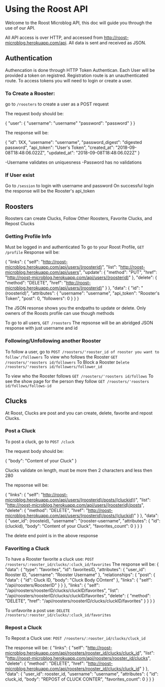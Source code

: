 # Using the Roost API

Welcome to the Roost Microblog API, this doc will guide you through the use of our API.

All API access is over HTTP, and accessed from http://roost-microblog.herokuapp.com/api. All data is sent and received as JSON.

## Authentication

Authencation is done through HTTP Token Authentican. Each User will be provided a token on registred. Registration route is an unauthenticated route. To access tokens you will need to login or create a user.

### To Create a Rooster:

go to `/roosters` to create a user as a POST request

The request body should be:

{ "user": 
      {
        "username": "username"
        "password": "password"
      }
}

The response will be:

{
    "id": 1XX,
    "username": "username",
    "password_digest": "digested password",
    "api_token": "User's Token",
    "created_at": "2018-09-08T18:48:06.022Z",
    "updated_at": "2018-09-08T18:48:06.022Z"
}

-Username validates on uniquesness
-Password has no validations

### If User exist 

  Go to `/session` to login with username and password
  On successful login the response will be the Rooster's api_token

## Roosters

  Roosters can create Clucks, Follow Other Roosters, Favorite Clucks, and Repost Clucks

### Getting Profile Info 

  Must be logged in and authenticated
  To go to your Roost Profile, `GET /profile` 
  Response will be:

  {
    "links": {
        "self": "http://roost-microblog.herokuapp.com/api/users/(roosterid)",
        "list": "http://roost-microblog.herokuapp.com/api/users",
        "update": {
            "method": "PUT",
            "href": "http://roost-microblog.herokuapp.com/api/users/(roosterid)"
        },
        "delete": {
            "method": "DELETE",
            "href": "http://roost-microblog.herokuapp.com/api/users/(roosterid)"
        }
    },
    "data": {
        "id": "(roosterid)",
        "attributes": {
            "username": "username",
            "api_token": "Rooster's Token",
            "post": 0,
            "followers": 0
        }
    }
  }

  The JSON resonse shows you the endpaths to update or delete. Only owners of the Roosts profile can use though methods

  To go to all users, `GET /roosters`
   The repsonse will be an abridged JSON response with just username and id

### Following/Unfollowing another Rooster

  To follow a user, go to `POST /roosters/'rooster_id of rooster you want to follow'/followers`
  To view who follows the Rooster `GET /roosters/'roosters id/followers`
  To Block a Rooster `Delete /roosters/'roosters id/followers/follower_id`

  To view who the Rooster follows `GET /roosters/'roosters id/follows`
  To see the show page for the person they follow `GET /roosters/'roosters id/follows/follows-id`

## Clucks

  At Roost, Clucks are post and you can create, delete, favorite and repost Clucks.

### Post a Cluck

To post a cluck, go to `POST /cluck`
  
The request body should be:

  {
    "body": "Content of your Cluck"
  }

  Clucks validate on length, must be more then 2 characters and less then 280

The repsonse will be:

  {
    "links": {
        "self": "http://roost-microblog.herokuapp.com/api/users/(roosterid)/posts/(cluckid))",
        "list": "http://roost-microblog.herokuapp.com/api/users/(roosterid)/posts",
        "delete": {
            "method": "DELETE",
            "href": "http://roost-microblog.herokuapp.com/api/users/(roosterid)/posts/(cluckid)"
        }
    },
    "data": {
        "user_id": (roosteid),
        "username": "(rooster-username",
        "attributes": {
            "id": (cluckid),
            "body": "Content of your Cluck",
            "favorites_count": 0
        }
    }
  }

  The delete end point is in the above response

### Favoriting a Cluck

  To have a Rooster favorite a cluck use:
  `POST /roosters/:rooster_id/clucks/:cluck_id/favorites`
  The response will be:
  {
    "data": {
        "type": "favorites",
        "id": favoritesID,
        "attributes": {
            "user_id": Rooster ID,
            "username": "Rooster Username"
        },
        "relationships": {
            "post": {
                "data": {
                    "id": Cluck ID,
                    "body": "Cluck Body COntent"
                },
                "links": {
                    "self": "/api/roosters/RoosterID"
                }
            }
        },
        "links": {
            "self": "/api/roosters/roosterID/clucks/cluckID/favorites",
            "list": "/api/roosters/roosterID/clucks/cluckID/favorites",
            "delete": {
                "method": "DELETE",
                "href": "/api/roosters/roosterID/clucks/cluckID/favorites"
            }
        }
    }
  }

  To unfavorite a post use:
  `DELETE /roosters/:rooster_id/clucks/:cluck_id/favorites`

### Repost a Cluck

  To Repost a Cluck use:
  `POST /roosters/:rooster_id/clucks/cluck_id`

  The response will be:
  {
    "links": {
        "self": "http://roost-microblog.herokuapp.com/api/roosters/rooster_id/clucks/cluck_id",
        "list": "http://roost-microblog.herokuapp.com/api/roosters/rooster_id/clucks",
        "delete": {
            "method": "DELETE",
            "href": "http://roost-microblog.herokuapp.com/api/roosters/rooster_id/clucks/cluck_id"
        }
    },
    "data": {
        "user_id": rooster_id,
        "username": "username",
        "attributes": {
            "id": cluck_id,
            "body": "REPOST of CLUCK CONTER",
            "favorites_count": 0
        }
    }
  }